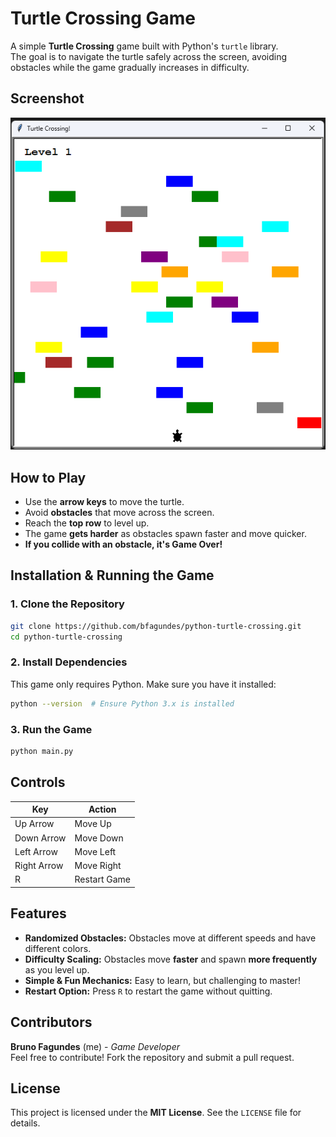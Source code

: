 # Turtle Crossing Game
A simple **Turtle Crossing** game built with Python's `turtle` library.  
The goal is to navigate the turtle safely across the screen, avoiding obstacles while the game gradually increases in difficulty.

## Screenshot  
![An screenshot of the Turtle Crossing Game](images/screenshot.png)

## How to Play  
- Use the **arrow keys** to move the turtle.
- Avoid **obstacles** that move across the screen.
- Reach the **top row** to level up.
- The game **gets harder** as obstacles spawn faster and move quicker.
- **If you collide with an obstacle, it's Game Over!**

## Installation & Running the Game
### **1. Clone the Repository**
```sh
git clone https://github.com/bfagundes/python-turtle-crossing.git
cd python-turtle-crossing
```

### **2. Install Dependencies**
This game only requires Python. Make sure you have it installed:
```sh
python --version  # Ensure Python 3.x is installed
```

### **3. Run the Game**
```sh
python main.py
```

## Controls  
| Key  | Action |
|------|--------|
| Up Arrow    | Move Up    |
| Down Arrow  | Move Down  |
| Left Arrow  | Move Left  |
| Right Arrow | Move Right |
| R           | Restart Game |

## Features
- **Randomized Obstacles:** Obstacles move at different speeds and have different colors.  
- **Difficulty Scaling:** Obstacles move **faster** and spawn **more frequently** as you level up.  
- **Simple & Fun Mechanics:** Easy to learn, but challenging to master!  
- **Restart Option:** Press `R` to restart the game without quitting.  

## Contributors  
**Bruno Fagundes** (me) - *Game Developer*  
Feel free to contribute! Fork the repository and submit a pull request.  

## License  
This project is licensed under the **MIT License**. See the `LICENSE` file for details.